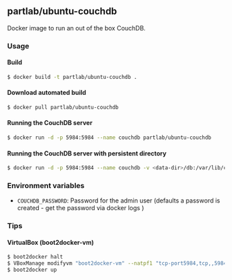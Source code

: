 ## partlab/ubuntu-couchdb

Docker image to run an out of the box CouchDB.

### Usage

#### Build

```bash
$ docker build -t partlab/ubuntu-couchdb .
```

#### Download automated build

```bash
$ docker pull partlab/ubuntu-couchdb
```

#### Running the CouchDB server

```bash
$ docker run -d -p 5984:5984 --name couchdb partlab/ubuntu-couchdb
```

#### Running the CouchDB server with persistent directory

```bash
$ docker run -d -p 5984:5984 --name couchdb -v <data-dir>/db:/var/lib/couchdb partlab/ubuntu-couchdb
```

### Environment variables

 - `COUCHDB_PASSWORD`: Password for the admin user (defaults a password is created - get the password via docker logs <container-id>)

### Tips

#### VirtualBox (boot2docker-vm)

```bash
$ boot2docker halt
$ VBoxManage modifyvm "boot2docker-vm" --natpf1 "tcp-port5984,tcp,,5984,,5984"
$ boot2docker up
```
